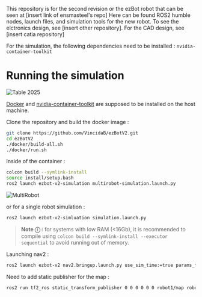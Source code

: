 This repository is for the second revision or the ezBot robot that can be seen at [insert link of ensmasteel's repo]
Here can be found ROS2 humble nodes, launch files, and simulation tools for the new robot.
To see the elctronics design, see [insert other repository].
For the CAD design, see [insert catia repository]



For the simulation, the following dependencies need to be installed :
`nvidia-container-toolkit`

# Running the simulation

![Table 2025](images/TableNoRobot.png)

[Docker](https://docs.docker.com/engine/install/) and [nvidia-container-toolkit](https://docs.nvidia.com/datacenter/cloud-native/container-toolkit/latest/install-guide.html) are supposed to be installed on the host machine.

Clone the repository and build the docker image :
```bash
git clone https://github.com/VincidaB/ezBotV2.git
cd ezBotV2
./docker/build-all.sh
./docker/run.sh
```

Inside of the container : 

```bash
colcon build --symlink-install
source install/setup.bash
ros2 launch ezbot-v2-simulation multirobot-simulation.launch.py
```

![MultiRobot](images/TableWithRobots.png)

or for a single robot simulation :
```bash
ros2 launch ezbot-v2-simluation simulation.launch.py
```


> **Note &#9432; :** for systems with low RAM (<16Gb), it is recommended to compile using `colcon build --symlink-install --executor sequential` to avoid running out of memory.


Launching nav2 : 
```bash
ros2 launch ezbot-v2 nav2.bringup.launch.py use_sim_time:=true params_file:=src/ezbot-v2/config/nav2_params.yaml map:=src/ezbot-v2/maps/testMap/testMap.yaml
```

Need to add static publisher for the map : 
```bash
ros2 run tf2_ros static_transform_publisher 0 0 0 0 0 0 robot1/map robot1/odom
```
